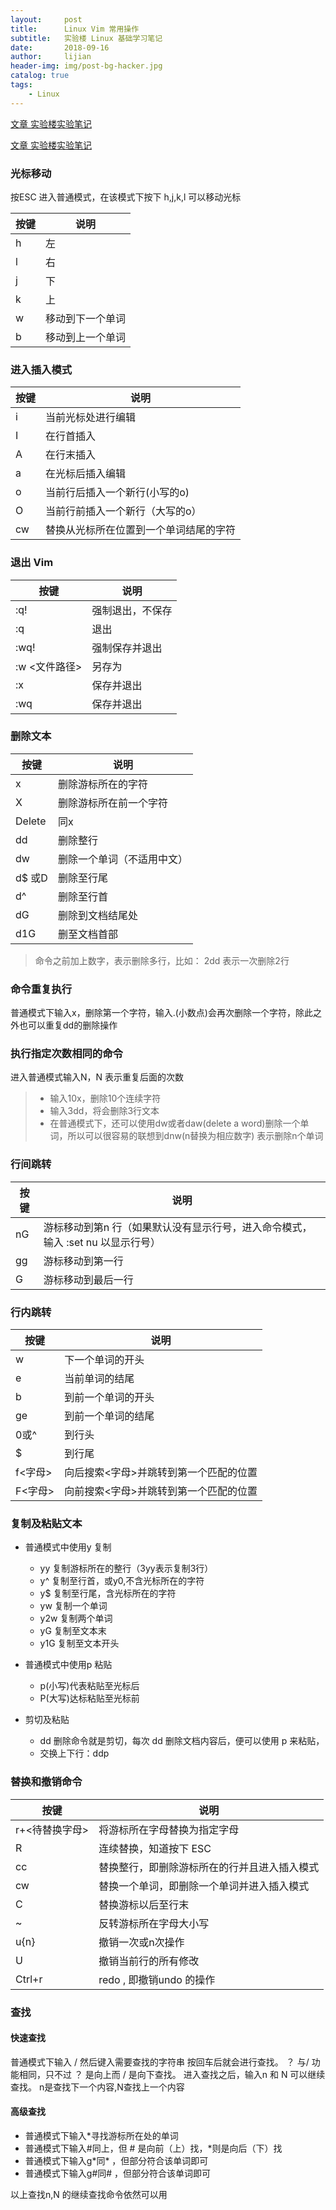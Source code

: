 ```yaml
---
layout:     post
title:      Linux Vim 常用操作
subtitle:   实验楼 Linux 基础学习笔记
date:       2018-09-16
author:     lijian
header-img: img/post-bg-hacker.jpg
catalog: true
tags:
    - Linux
---
```


[文章 实验楼实验笔记](https://www.shiyanlou.com/courses/2/labs/16/document)

[文章 实验楼实验笔记](https://www.shiyanlou.com/courses/2/labs/17/document)


### 光标移动

按ESC 进入普通模式，在该模式下按下 h,j,k,l 可以移动光标

按键 | 说明
--- |--
h | 左
l | 右
j | 下
k | 上
w | 移动到下一个单词
b | 移动到上一个单词

### 进入插入模式
按键 | 说明
--- |--
i | 当前光标处进行编辑
I | 在行首插入
A | 在行末插入
a | 在光标后插入编辑
o | 当前行后插入一个新行(小写的o)
O | 当前行前插入一个新行（大写的o）
cw | 替换从光标所在位置到一个单词结尾的字符

### 退出 Vim
按键 | 说明
--- |--
:q! | 强制退出，不保存
:q | 退出
:wq! | 强制保存并退出
:w <文件路径> | 另存为
:x | 保存并退出
:wq | 保存并退出

### 删除文本
按键 | 说明
--- |--
x | 删除游标所在的字符
X | 删除游标所在前一个字符
Delete | 同x
dd | 删除整行
dw | 删除一个单词（不适用中文）
d$ 或D | 删除至行尾
d^ | 删除至行首
dG | 删除到文档结尾处
d1G | 删至文档首部

> 命令之前加上数字，表示删除多行，比如： 2dd 表示一次删除2行

### 命令重复执行
普通模式下输入x，删除第一个字符，输入.(小数点)会再次删除一个字符，除此之外也可以重复dd的删除操作

### 执行指定次数相同的命令

进入普通模式输入N<command>，N 表示重复后面的次数

> * 输入10x，删除10个连续字符
> * 输入3dd，将会删除3行文本
> * 在普通模式下，还可以使用dw或者daw(delete a word)删除一个单词，所以可以很容易的联想到dnw(n替换为相应数字) 表示删除n个单词

### 行间跳转

按键 | 说明
--- |--
nG | 游标移动到第n 行（如果默认没有显示行号，进入命令模式，输入 :set nu 以显示行号）
gg | 游标移动到第一行
G  | 游标移动到最后一行

### 行内跳转

按键 | 说明
--- |--
w | 下一个单词的开头
e | 当前单词的结尾
b  | 到前一个单词的开头
ge | 到前一个单词的结尾
0或^ | 到行头
$ | 到行尾
f<字母> | 向后搜索<字母>并跳转到第一个匹配的位置
F<字母> | 向前搜索<字母>并跳转到第一个匹配的位置


### 复制及粘贴文本
* 普通模式中使用y 复制
   * yy 复制游标所在的整行（3yy表示复制3行）
   * y^ 复制至行首，或y0,不含光标所在的字符
   * y$ 复制至行尾，含光标所在的字符
   * yw 复制一个单词
   * y2w 复制两个单词
   * yG 复制至文本末
   * y1G 复制至文本开头
   
* 普通模式中使用p 粘贴
   * p(小写)代表粘贴至光标后
   * P(大写)达标粘贴至光标前
   
* 剪切及粘贴
   * dd 删除命令就是剪切，每次 dd 删除文档内容后，便可以使用 p 来粘贴，
   * 交换上下行：ddp
   
   
### 替换和撤销命令
  
按键 | 说明
--- |--
r+<待替换字母> | 将游标所在字母替换为指定字母
R | 连续替换，知道按下 ESC
cc  | 替换整行，即删除游标所在的行并且进入插入模式
cw | 替换一个单词，即删除一个单词并进入插入模式
C | 替换游标以后至行末
~ | 反转游标所在字母大小写
u{n} | 撤销一次或n次操作
U | 撤销当前行的所有修改
Ctrl+r | redo , 即撤销undo 的操作


### 查找

#### 快速查找
普通模式下输入 / 然后键入需要查找的字符串 按回车后就会进行查找。 ？ 与/ 功能相同，只不过 ？ 是向上而 / 是向下查找。 进入查找之后，输入n 和 N 可以继续查找。 n是查找下一个内容,N查找上一个内容

#### 高级查找
* 普通模式下输入\*寻找游标所在处的单词
* 普通模式下输入\#同上，但 \# 是向前（上）找，\*则是向后（下）找
* 普通模式下输入g\*同\* ，但部分符合该单词即可
* 普通模式下输入g\#同\# ，但部分符合该单词即可
  
以上查找n,N 的继续查找命令依然可以用